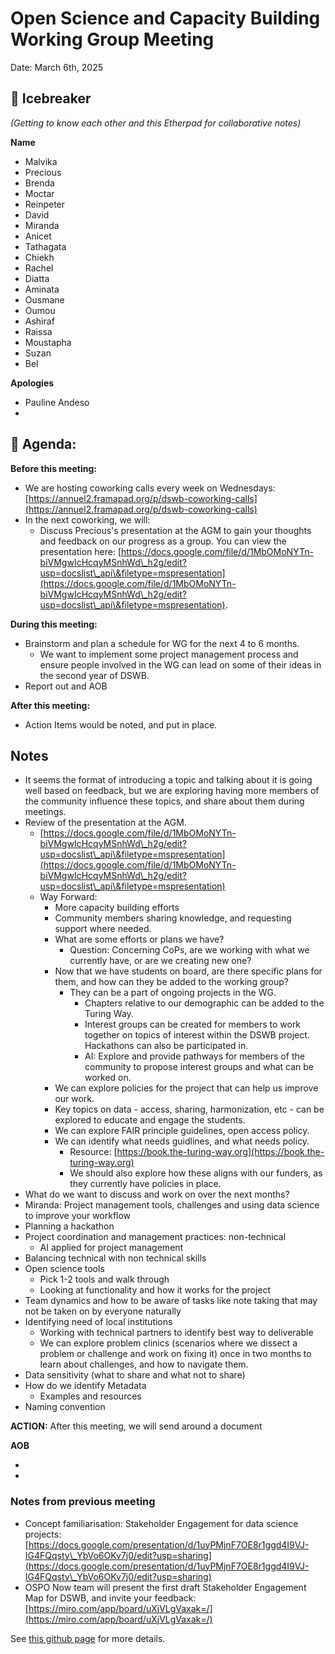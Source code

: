 # Open Science and Capacity Building Working Group Meeting
 
Date: March 6th, 2025
 
## 👋  Icebreaker 
 
*(Getting to know each other and this Etherpad for collaborative notes)*
 
**Name** 

   * Malvika
   * Precious
   * Brenda
   * Moctar
   * Reinpeter
   * David
   * Miranda
   * Anicet
   * Tathagata
   * Chiekh
   * Rachel
   * Diatta
   * Aminata
   * Ousmane
   * Oumou
   * Ashiraf
   * Raissa
   * Moustapha
   * Suzan
   * Bel

**Apologies**

   * Pauline Andeso
   * 

## 📣 Agenda:

**Before this meeting:**

   * We are hosting coworking calls every week on Wednesdays: [https://annuel2.framapad.org/p/dswb-coworking-calls](https://annuel2.framapad.org/p/dswb-coworking-calls)
   * In the next coworking, we will:
       * Discuss Precious's presentation at the AGM to gain your thoughts and feedback on our progress as a group. You can view the presentation here: [https://docs.google.com/file/d/1MbOMoNYTn-biVMgwIcHcqyMSnhWd\_h2g/edit?usp=docslist\_api\&filetype=mspresentation](https://docs.google.com/file/d/1MbOMoNYTn-biVMgwIcHcqyMSnhWd\_h2g/edit?usp=docslist\_api\&filetype=mspresentation).

**During this meeting:**

   * Brainstorm and plan a schedule for WG for the next 4 to 6 months. 
       * We want to implement some project management process and ensure people involved in the WG can lead on some of their ideas in the second year of DSWB.
   * Report out and AOB

**After this meeting:**

   *  Action Items would be noted, and put in place.

## Notes

   * It seems the format of introducing a topic and talking about it is going well based on feedback, but we are exploring having more members of the community influence these topics, and share about them during meetings.
   * Review of the presentation at the AGM.
       * [https://docs.google.com/file/d/1MbOMoNYTn-biVMgwIcHcqyMSnhWd\_h2g/edit?usp=docslist\_api\&filetype=mspresentation](https://docs.google.com/file/d/1MbOMoNYTn-biVMgwIcHcqyMSnhWd\_h2g/edit?usp=docslist\_api\&filetype=mspresentation)
       * Way Forward:
           * More capacity building efforts
           * Community members sharing knowledge, and requesting support where needed.
           * What are some efforts or plans we have?
               * Question: Concerning CoPs, are we working with what we currently have, or are we creating new one?
           * Now that we have students on board, are there specific plans for them, and how can they be added to the working group? 
               * They can be a part of ongoing projects in the WG. 
                   * Chapters relative to our demographic can be added to the Turing Way.
                   * Interest groups can be created for members to work together on topics of interest within the DSWB project. Hackathons can also be participated in. 
                   * AI: Explore and provide pathways for members of the community to propose interest groups and what can be worked on.
           * We can explore policies for the project that can help us improve our work. 
           * Key topics on data - access, sharing, harmonization, etc - can be explored to educate and engage the students.
           * We can explore FAIR principle guidelines, open access policy. 
           * We can identify what needs guidlines, and what needs policy. 
               * Resource: [https://book.the-turing-way.org](https://book.the-turing-way.org)
               * We should also explore how these aligns with our funders, as they currently have policies in place.
   * What do we want to discuss and work on over the next months?
   * Miranda: Project management tools, challenges and using data science to improve your workflow
   * Planning a hackathon
   * Project coordination and management practices: non-technical
       * AI applied for project management
   * Balancing technical with non technical skills
   * Open science tools
       * Pick 1-2 tools and walk through
       * Looking at functionality and how it works for the project
   * Team dynamics and how to be aware of tasks like note taking that may not be taken on by everyone naturally
   * Identifying need of local institutions
       * Working with technical partners to identify best way to deliverable
       * We can explore problem clinics (scenarios where we dissect a problem or challenge and work on fixing it) once in two months to learn about challenges, and how to navigate them. 
   * Data sensitivity (what to share and what not to share)
   * How do we identify Metadata
       * Examples and resources
   * Naming convention

**ACTION:** After this meeting, we will send around a document

**AOB**

   * 
   * 


### Notes from previous meeting

   * Concept familiarisation: Stakeholder Engagement for data science projects: [https://docs.google.com/presentation/d/1uyPMjnF7OE8r1ggd4I9VJ-IG4FQqsty\_YbVo6OKv7j0/edit?usp=sharing](https://docs.google.com/presentation/d/1uyPMjnF7OE8r1ggd4I9VJ-IG4FQqsty\_YbVo6OKv7j0/edit?usp=sharing)
   * OSPO Now team will present the first draft Stakeholder Engagement Map for DSWB, and invite your feedback: [https://miro.com/app/board/uXjVLgVaxak=/](https://miro.com/app/board/uXjVLgVaxak=/)

See [this github page](https://github.com/aphrc-dswb/dswb-open-science-capacity-wg/blob/main/project-management/wg-meetings/20250220-oscb-wg-notes.md) for more details.
